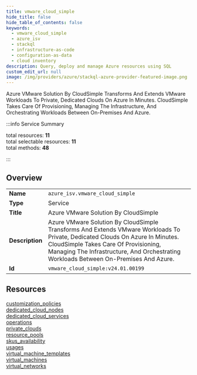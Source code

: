 ```yaml
---
title: vmware_cloud_simple
hide_title: false
hide_table_of_contents: false
keywords:
  - vmware_cloud_simple
  - azure_isv
  - stackql
  - infrastructure-as-code
  - configuration-as-data
  - cloud inventory
description: Query, deploy and manage Azure resources using SQL
custom_edit_url: null
image: /img/providers/azure/stackql-azure-provider-featured-image.png
---
```


Azure VMware Solution By CloudSimple Transforms And Extends VMware Workloads To Private, Dedicated Clouds On Azure In Minutes. CloudSimple Takes Care Of Provisioning, Managing The Infrastructure, And Orchestrating Workloads Between On-Premises And Azure.  
    
:::info Service Summary

<div class="row">
<div class="providerDocColumn">
<span>total resources:&nbsp;<b>11</b></span><br />
<span>total selectable resources:&nbsp;<b>11</b></span><br />
<span>total methods:&nbsp;<b>48</b></span><br />
</div>
</div>

:::

## Overview
<table><tbody>
<tr><td><b>Name</b></td><td><code>azure_isv.vmware_cloud_simple</code></td></tr>
<tr><td><b>Type</b></td><td>Service</td></tr>
<tr><td><b>Title</b></td><td>Azure VMware Solution By CloudSimple</td></tr>
<tr><td><b>Description</b></td><td>Azure VMware Solution By CloudSimple Transforms And Extends VMware Workloads To Private, Dedicated Clouds On Azure In Minutes. CloudSimple Takes Care Of Provisioning, Managing The Infrastructure, And Orchestrating Workloads Between On-Premises And Azure.</td></tr>
<tr><td><b>Id</b></td><td><code>vmware_cloud_simple:v24.01.00199</code></td></tr>
</tbody></table>

## Resources
<div class="row">
<div class="providerDocColumn">
<a href="/providers/azure_isv/vmware_cloud_simple/customization_policies/">customization_policies</a><br />
<a href="/providers/azure_isv/vmware_cloud_simple/dedicated_cloud_nodes/">dedicated_cloud_nodes</a><br />
<a href="/providers/azure_isv/vmware_cloud_simple/dedicated_cloud_services/">dedicated_cloud_services</a><br />
<a href="/providers/azure_isv/vmware_cloud_simple/operations/">operations</a><br />
<a href="/providers/azure_isv/vmware_cloud_simple/private_clouds/">private_clouds</a><br />
<a href="/providers/azure_isv/vmware_cloud_simple/resource_pools/">resource_pools</a><br />
</div>
<div class="providerDocColumn">
<a href="/providers/azure_isv/vmware_cloud_simple/skus_availability/">skus_availability</a><br />
<a href="/providers/azure_isv/vmware_cloud_simple/usages/">usages</a><br />
<a href="/providers/azure_isv/vmware_cloud_simple/virtual_machine_templates/">virtual_machine_templates</a><br />
<a href="/providers/azure_isv/vmware_cloud_simple/virtual_machines/">virtual_machines</a><br />
<a href="/providers/azure_isv/vmware_cloud_simple/virtual_networks/">virtual_networks</a><br />
</div>
</div>
